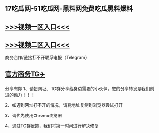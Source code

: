 17吃瓜网-51吃瓜网-黑料网免费吃瓜黑料爆料
---
[>>>视频一区入口<<<](https://51bdy.github.io/)
----
[>>>视频二区入口<<<](https://51bdy.github.io/)
----
商务合作/链接打不开联系电报（Telegram）

[官方商务TG✈️](https://t.me/Wenge58/)
---
分享有你
1、请把网址、TG群分享给身边需要的小伙伴，您的分享转发是我们前进的动力！！！

2、如遇到网址打不开的情况，请将地址复制到浏览器尝试打开

3、请优先使用Chrome浏览器

4、通过TG群反馈，我们将第一时间进行解决修复

